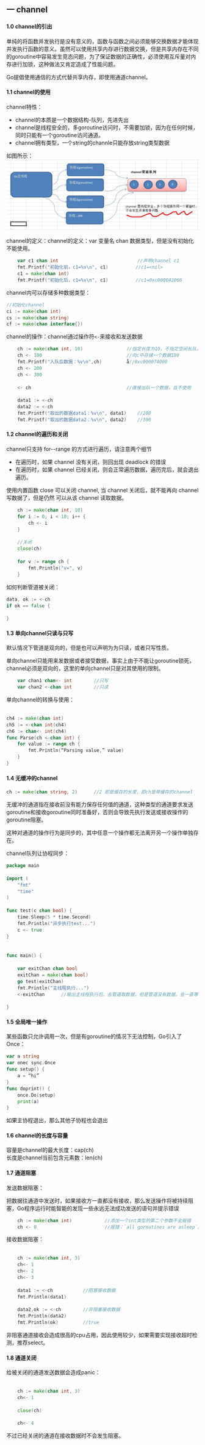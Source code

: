 ## 一 channel

#### 1.0  channel的引出

单纯的将函数并发执行是没有意义的，函数与函数之间必须能够交换数据才能体现并发执行函数的意义。虽然可以使用共享内存进行数据交换，但是共享内存在不同的goroutine中容易发生竞态问题，为了保证数据的正确性，必须使用互斥量对内存进行加锁，这种做法又肯定造成了性能问题。  

Go提倡使用通信的方式代替共享内存，即使用通道channel。

#### 1.1 channel的使用

channel特性：
- channel的本质是一个数据结构-队列，先进先出
- channel是线程安全的，多goroutine访问时，不需要加锁，因为在任何时候，同时只能有一个goroutine访问通道。
- channel拥有类型，一个string的channle只能存放string类型数据

如图所示：
![](/images/Golang/并发-02.png)

channel的定义：channel的定义：var 变量名 chan 数据类型，但是没有初始化不能使用。
```go
	var c1 chan int							    //声明channel c1
	fmt.Printf("初始化前，c1=%v\n", c1)			//c1=<nil>
	c1 = make(chan int)
	fmt.Printf("初始化后，c1=%v\n", c1)			//c1=0xc000042060
```

channel内可以存储多种数据类型：
```go
//初始化channel
ci := make(chan int)
cs := make(chan string)
cf := make(chan interface{})
```

channel的操作：channel通过操作符`<-`来接收和发送数据
```go
	ch := make(chan int, 10)				//指定长度为10，不指定空间长队，则不能存储数据
	ch <- 100								//向c中存储一个数据100
	fmt.Printf("入队后数据：%v\n",ch)			å//0xc000074000
	ch <- 200
	ch <- 300

	<- ch									//直接出队一个数据，且不使用	

	data1 := <-ch
	data2 := <-ch
	fmt.Printf("取出的数据data1：%v\n", data1)	//200
	fmt.Printf("取出的数据data2：%v\n", data2)	//300

```

#### 1.2 channel的遍历和关闭

channel只支持 for--range 的方式进行遍历，请注意两个细节
- 在遍历时，如果 channel 没有关闭，则回出现 deadlock 的错误
- 在遍历时，如果 channel 已经关闭，则会正常遍历数据，遍历完后，就会退出遍历。

使用内置函数 close 可以关闭 channel, 当 channel 关闭后，就不能再向 channel 写数据了，但是仍然 可以从该 channel 读取数据。
```go
	ch := make(chan int, 10)
	for i := 0; i < 10; i++ {
		ch <- i
	}

	//关闭
	close(ch)

	for v := range ch {
		fmt.Println("v=", v)
	}
```

如何判断管道被关闭：
```go
data, ok := <-ch
if ok == false {

}

```
#### 1.3 单向channel只读与只写

默认情况下管道是双向的，但是也可以声明为为只读，或者只写性质。  

单向channel只能用来发数据或者接受数据，事实上由于不能让goroutine锁死，channel必须是双向的，这里的单向channel只是对其使用的限制。

```go
	var chan1 chan<- int		//只写
	var chan2 <-chan int 		//只读
```

单向channel的转换与使用：
```Go

ch4 := make(chan int)
ch5 := <-chan int(ch4)
ch6 := chan<- int(ch4)
func Parse(ch <-chan int) {
    for value := range ch {
        fmt.Println(“Parsing value,” value)
    }
}
```


#### 1.4 无缓冲的channel

```go
ch := make(chan string, 2)		//2 即是缓存的长度，即ch是带缓存的channel
```

无缓冲的通道指在接收前没有能力保存任何值的通道，这种类型的通道要求发送goroutine和接收goroutine同时准备好，否则会导致先执行发送或接收操作的goroutine阻塞。

这种对通道的操作行为是同步的，其中任意一个操作都无法离开另一个操作单独存在。  

channel队列让协程同步：
```go
package main

import (
	"fmt"
	"time"
)

func test(c chan bool) {
	time.Sleep(5 * time.Second)
	fmt.Println("异步执行test...")
	c <- true
}


func main() {

	var exitChan chan bool
	exitChan = make(chan bool)
	go test(exitChan)
	fmt.Println("主线程执行...")
	<-exitChan		//输出主线程执行后，去管道取数据，但是管道没有数据，会一直等待数据，即等待go协程函数填入队列

}	
```

#### 1.5 全局唯一操作

某些函数只允许调用一次，但是有goroutine的情况下无法控制，Go引入了Once：

```Go
var a string
var onec sync.Once
func setup() {
    a = “hi”
}
func doprint() {
    once.Do(setup)
    print(a)
}
```
如果主协程退出，那么其他子协程也会退出

#### 1.6 channel的长度与容量

容量是channel的最大长度：cap(ch)  
长度是channel当前包含元素数：len(ch)

####  1.7 通道阻塞

发送数据阻塞：  

把数据往通道中发送时，如果接收方一直都没有接收，那么发送操作将被持续阻塞，Go程序运行时能智能的发现一些永远无法成功发送的语句并提示错误
```go
	ch := make(chan int)			//添加一个int类型的第二个参数不会报错
	ch <- 0							//报错：`all goroutines are asleep`。
```

接收数据阻塞：
```go

	ch := make(chan int, 3)
	ch<- 1
	ch<- 2
	ch<- 3	

	data1 := <-ch			//阻塞接收数据
	fmt.Println(data1)

	data2,ok := <-ch		//非阻塞接收数据
	fmt.Println(data2)
	fmt.Println(ok)			//true
```

非阻塞通道接收会造成很高的cpu占用，因此使用较少，如果需要实现接收超时检测，推荐select。  

#### 1.8 通道关闭

给被关闭的通道发送数据会造成panic：
```go

	ch := make(chan int, 3)
	ch<- 1	

	close(ch)

	ch<- 4
```

不过已经关闭的通道在接收数据时不会发生阻塞。

